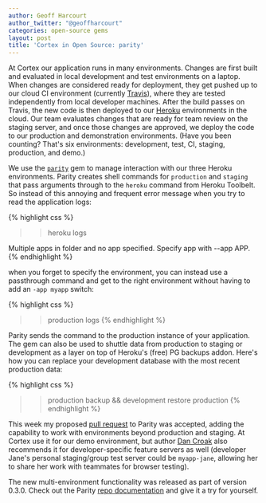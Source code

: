 ```yaml
---
author: Geoff Harcourt
author_twitter: "@geoffharcourt"
categories: open-source gems
layout: post
title: 'Cortex in Open Source: parity'
---
```


At Cortex our application runs in many environments. Changes are first built and
evaluated in local development and test environments on a laptop. When changes
are considered ready for deployment, they get pushed up to our cloud CI
environment (currently [Travis](http://travis-ci.com)), where they are tested
independently from local developer machines. After the build passes on Travis,
the new code is then deployed to our [Heroku](http://heroku.com)
environments in the cloud. Our team evaluates changes that are ready for team
review on the staging server, and once those changes are approved, we deploy the
code to our production and demonstration environments. (Have you been counting?
That's six environments: development, test, CI, staging, production, and demo.)

<!--break-->

We use the [`parity`](http://github.com/croaky/parity) gem to manage interaction
with our three Heroku environments. Parity creates shell commands for
`production` and `staging` that pass arguments through to the `heroku` command
from Heroku Toolbelt. So instead of this annoying and frequent error message
when you try to read the application logs:

{% highlight css %}
>> heroku logs

Multiple apps in folder and no app specified.
Specify app with --app APP.
{% endhighlight %}

when you forget to specify the environment, you can instead use a passthrough
command and get to the right environment without having to add an `-app myapp`
switch:

{% highlight css %}
>> production logs
{% endhighlight %}

Parity sends the command to the production instance of your application.
The gem can also be used to shuttle data from production to staging or
development as a layer on top of Heroku's (free) PG backups addon. Here's how
you can replace your development database with the most recent production
data:

{% highlight css %}
>> production backup && development restore production
{% endhighlight %}

This week my proposed [pull request](https://github.com/croaky/parity/pull/11)
to Parity was accepted, adding the capability to work with environments beyond
production and staging. At Cortex use it for our demo environment, but author
[Dan Croak](http://github.com/croaky) also recommends it for developer-specific
feature servers as well (developer Jane's personal staging/group test server
could be `myapp-jane`, allowing her to share her work with teammates for browser
testing).

The new multi-environment functionality was released as part of version 0.3.0.
Check out the Parity [repo documentation](http://gitub.com/croaky/parity) and
give it a try for yourself.







